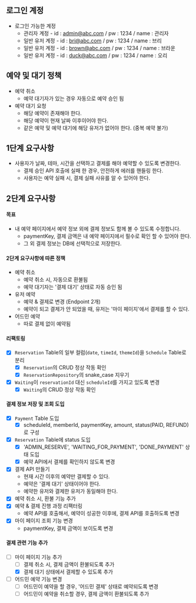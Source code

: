 ## 로그인 계정
- 로그인 가능한 계정
    - 관리자 계정 - id : admin@abc.com / pw : 1234 / name : 관리자
    - 일반 유저 계정 - id : bri@abc.com / pw : 1234 / name : 브리
    - 일반 유저 계정 - id : brown@abc.com / pw : 1234 / name : 브라운
    - 일반 유저 계정 - id : duck@abc.com / pw : 1234 / name : 오리

## 예약 및 대기 정책
- 예약 취소
  - 예약 대기자가 있는 경우 자동으로 예약 승인 됨
- 예약 대기 요청
  - 해당 예약이 존재해야 한다.
  - 해당 예약이 현재 날짜 이후이어야 한다.
  - 같은 예약 및 예약 대기에 해당 유저가 없어야 한다. (중복 예약 불가)

## 1단계 요구사항
- 사용자가 날짜, 테마, 시간을 선택하고 결제를 해야 예약할 수 있도록 변경한다.
  - 결제 승인 API 호출에 실패 한 경우, 안전하게 에러를 핸들링 한다.
  - 사용자는 예약 실패 시, 결제 실패 사유를 알 수 있어야 한다.

## 2단계 요구사항

#### 목표
- 내 예약 페이지에서 예약 정보 외에 결제 정보도 함께 볼 수 있도록 수정합니다.
  - paymentKey, 결제 금액은 내 예약 페이지에서 필수로 확인 할 수 있어야 한다.
  - 그 외 결제 정보는 DB에 선택적으로 저장한다.

#### 2단계 요구사항에 따른 정책

- 예약 취소
  - 예약 취소 시, 자동으로 환불됨
  - 예약 대기자는 '결제 대기' 상태로 자동 승인 됨
- 유저 예약
  - 예약 & 결제로 변경 (Endpoint 2개)
  - 예약이 되고 결제가 안 되었을 때, 유저는 '마이 페이지'에서 결제를 할 수 있다.
- 어드민 예약
  - 따로 결제 없이 예약됨

#### 리팩토링
- [x] `Reservation` Table의 일부 컬럼(`date`, `timeId`, `themeId`)을 `Schedule` Table로 분리
  - [x] `Reservation`의 CRUD 정상 작동 확인
  - [x] `ReservationRepository`의 snake_case 지우기
- [x] `Waiting`이 `reservationId` 대신 `scheduleId`를 가지고 있도록 변경
  - [x] `Waiting`의 CRUD 정상 작동 확인

#### 결제 정보 저장 및 조회 도입
- [x] `Payment` Table 도입
  - [x] scheduleId, memberId, paymentKey, amount, status(PAID, REFUND)로 구성
- [x] `Reservation` Table에 status 도입
  - [x] 'ADMIN_RESERVE', 'WAITING_FOR_PAYMENT', 'DONE_PAYMENT' 상태 도입
  - [x] 예약 API에서 결제를 확인하지 않도록 변경
- [x] 결제 API 만들기
  - 현재 시간 이후의 예약만 결제할 수 있다.
  - 예약은 '결제 대기' 상태이어야 한다.
  - 예약한 유저와 결제한 유저가 동일해야 한다.
- [x] 예약 취소 시, 환불 기능 추가
- [x] 예약 & 결제 진행 과정 리팩터링
  - 예약 API를 호출해서, 예약이 성공한 이후에, 결제 API를 호출하도록 변경
- [x] 마이 페이지 조회 기능 변경
  - paymentKey, 결제 금액이 보이도록 변경

#### 결제 관련 기능 추가
- [ ] 마이 페이지 기능 추가
  - [ ] 결제 취소 시, 결제 금액이 환불되도록 추가
  - [x] 결제 대기 상태에서 결제할 수 있도록 추가
- [ ] 어드민 예약 기능 변경
  - [ ] 어드민이 예약을 할 경우, '어드민 결제' 상태로 예약되도록 변경
  - [ ] 어드민이 예약을 취소할 경우, 결제 금액이 환불되도록 추가
